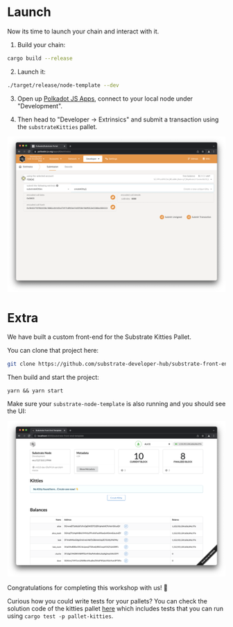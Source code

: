 # Launch

Now its time to launch your chain and interact with it.

1. Build your chain:

```bash
cargo build --release
```

2. Launch it:

```bash
./target/release/node-template --dev
```

3. Open up [Polkadot JS Apps](https://polkadot.js.org/apps/?rpc=ws%3A%2F%2F127.0.0.1%3A9944#/explorer), connect to your local node under "Development".

4. Then head to "Developer -> Extrinsics" and submit a transaction using the `substrateKitties` pallet.

![Polkadot JS Apps](../assets/polkadot-apps.png)

<!-- slide:break -->

# Extra

We have built a custom front-end for the Substrate Kitties Pallet.

You can clone that project here:

```bash
git clone https://github.com/substrate-developer-hub/substrate-front-end-template/ --branch tutorials/kitties
```

Then build and start the project:

```
yarn && yarn start
```

Make sure your `substrate-node-template` is also running and you should see the UI:

![Empty Front End](../assets/front-end-empty.png)

Congratulations for completing this workshop with us! 🥳

Curious how you could write tests for your pallets? You can check the solution code of the kitties pallet [here](https://github.com/substrate-developer-hub/substrate-node-template/tree/tutorials/solutions/kitties/pallets/kitties) which includes tests that you can run using `cargo test -p pallet-kitties`.